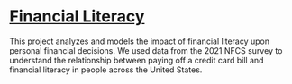# [Financial Literacy](https://lukearoni.github.io/financial-literacy/)

This project analyzes and models the impact of financial literacy upon personal financial decisions. We used data from the 2021 NFCS survey to understand the relationship between paying off a credit card bill and financial literacy in people across the United States.
